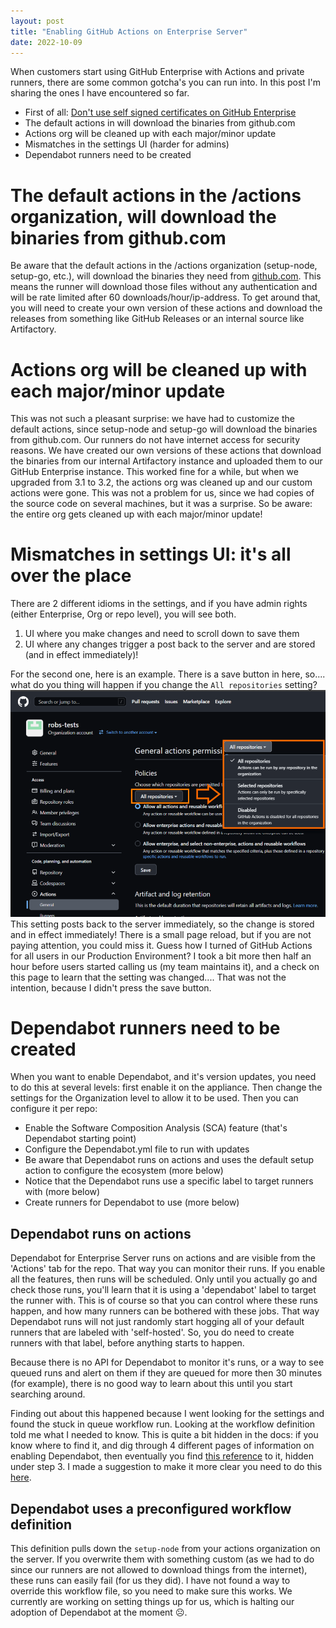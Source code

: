 ```yaml
---
layout: post
title: "Enabling GitHub Actions on Enterprise Server"
date: 2022-10-09
---
```


When customers start using GitHub Enterprise with Actions and private runners, there are some common gotcha's you can run into. In this post I'm sharing the ones I have encountered so far.

* First of all: [Don't use self signed certificates on GitHub Enterprise](/2021/05/16/Dont-use-self-signed-certificates-on-GitHub-Enterprise)
* The default actions in will download the binaries from github.com
* Actions org will be cleaned up with each major/minor update
* Mismatches in the settings UI (harder for admins)
* Dependabot runners need to be created

# The default actions in the /actions organization, will download the binaries from github.com
Be aware that the default actions in the /actions organization (setup-node, setup-go, etc.), will download the binaries they need from [github.com](https://github.com/actions/setup-node/blob/main/src/installer.ts#L140). This means the runner will download those files without any authentication and will be rate limited after 60 downloads/hour/ip-address.
To get around that, you will need to create your own version of these actions and download the releases from something like GitHub Releases or an internal source like Artifactory.

# Actions org will be cleaned up with each major/minor update
This was not such a pleasant surprise: we have had to customize the default actions, since setup-node and setup-go will download the binaries from github.com. Our runners do not have internet access for security reasons. We have created our own versions of these actions that download the binaries from our internal Artifactory instance and uploaded them to our GitHub Enterprise instance. This worked fine for a while, but when we upgraded from 3.1 to 3.2, the actions org was cleaned up and our custom actions were gone. This was not a problem for us, since we had copies of the source code on several machines, but it was a surprise. So be aware: the entire org gets cleaned up with each major/minor update!

# Mismatches in settings UI: it's all over the place
There are 2 different idioms in the settings, and if you have admin rights (either Enterprise, Org or repo level), you will see both.

1. UI where you make changes and need to scroll down to save them
1. UI where any changes trigger a post back to the server and are stored (and in effect immediately)!

For the second one, here is an example. There is a save button in here, so.... what do you thing will happen if you change the `All repositories` setting?
![Screenshot of the 'General actions permissions' on the organization level](/images/2022/20221009/20221009_Settings.png)  
This setting posts back to the server immediately, so the change is stored and in effect immediately! There is a small page reload, but if you are not paying attention, you could miss it. Guess how I turned of GitHub Actions for all users in our Production Environment? I took a bit more then half an hour before users started calling us (my team maintains it), and a check on this page to learn that the setting was changed.... That was not the intention, because I didn't press the save button.

# Dependabot runners need to be created
When you want to enable Dependabot, and it's version updates, you need to do this at several levels: first enable it on the appliance. Then change the settings for the Organization level to allow it to be used. Then you can configure it per repo: 
* Enable the Software Composition Analysis (SCA) feature (that's Dependabot starting point)
* Configure the Dependabot.yml file to run with updates
* Be aware that Dependabot runs on actions and uses the default setup action to configure the ecosystem (more below)
* Notice that the Dependabot runs use a specific label to target runners with (more below)
* Create runners for Dependabot to use (more below)

## Dependabot runs on actions
Dependabot for Enterprise Server runs on actions and are visible from the 'Actions' tab for the repo. That way you can monitor their runs. If you enable all the features, then runs will be scheduled. Only until you actually go and check those runs, you'll learn that it is using a 'dependabot' label to target the runner with. This is of course so that you can control where these runs happen, and how many runners can be bothered with these jobs. That way Dependabot runs will not just randomly start hogging all of your default runners that are labeled with 'self-hosted'. So, you do need to create runners with that label, before anything starts to happen.

Because there is no API for Dependabot to monitor it's runs, or a way to see queued runs and alert on them if they are queued for more then 30 minutes (for example), there is no good way to learn about this until you start searching around.

Finding out about this happened because I went looking for the settings and found the stuck in queue workflow run. Looking at the workflow definition told me what I needed to know. This is quite a bit hidden in the docs: if you know where to find it, and dig through 4 different pages of information on enabling Dependabot, then eventually you find [this reference](https://docs.github.com/en/enterprise-server@3.6/admin/github-actions/enabling-github-actions-for-github-enterprise-server/managing-self-hosted-runners-for-dependabot-updates) to it, hidden under step 3. I made a suggestion to make it more clear you need to do this [here](https://github.com/github/docs/pull/21211).

## Dependabot uses a preconfigured workflow definition
This definition pulls down the `setup-node` from your actions organization on the server. If you overwrite them with something custom (as we had to do since our runners are not allowed to download things from the internet), these runs can easily fail (for us they did). I have not found a way to override this workflow file, so you need to make sure this works. We currently are working on setting things up for us, which is halting our adoption of Dependabot at the moment ☹️.